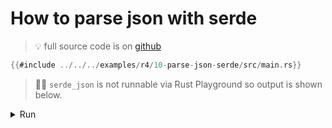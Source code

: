 # How to parse json with serde

> 💡 full source code is on [<i id="git-repository-button" class="fa fa-github"></i> github](https://github.com/gist-rs/book/tree/main/examples/r4/10-parse-json-serde)

```rust
{{#include ../../../examples/r4/10-parse-json-serde/src/main.rs}}
```

> 🤷‍♂️ `serde_json` is not runnable via Rust Playground so output is shown below.

<details>
<summary>Run</summary>

```
1️⃣ foo_json = [
    Object {
        "id": String("foo"),
    },
    Object {
        "id": String("bar"),
    },
]
2️⃣ filter_and_map_foo_json = [
    Object {
        "id": String("foo"),
    },
]
3️⃣ filter_map_foo_json = [
    Object {
        "id": String("foo"),
    },
]
4️⃣ filtered_foo_value_json = [
    "foo",
]
```

</details>

